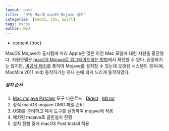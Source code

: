 ```yaml
---
layout: post
title:  "구형 Mac에 macOS Mojave 설치"
categories: [macOS, iOS, Swift]
tags: macos
author: MsJ
---
```


* content
{:toc}

MacOS Mojave가 출시됨에 따라 Apple은 많은 이전 Mac 모델에 대한 지원을 중단했다. 지원모델은 [macOS Mojave로 업그레이드하는 방법](https://support.apple.com/ko-kr/HT201475)에서 확인할 수 있다. 권장하지는 않지만, [비공식 패치](http://dosdude1.com/mojave/)를 통하여 Mojave를 설치할 수 있는데 오래된 시스템의 경우(예, MacMini 2011 mid) 동작하기는 하나 눈에 띄게 느리게 동작하였다.

##### 설치 순서

1. [Mac mojave Patcher](http://dosdude1.com/mojave/) 도구 다운로드 : [Direct](https://ipfs.io/ipfs/QmaVHnkoCo3RBsVcRft8VuzHSxRLDkKu4tDChzYxCKpA2V/macOS%20Mojave%20Patcher.dmg) , [Mirror](https://drive.google.com/open?id=1LbyiPUcD6fubElCptsFc2sWvRACB5Asc)
2. 정식 macOS mojave DMG 파일 준비
3. USB를 준비하고 패치 도구를 실행하여 mojave에 적용
4. 패치된 mojave로 클린설치 진행
5. 설치 진행 중에 macOS Post Install 적용
